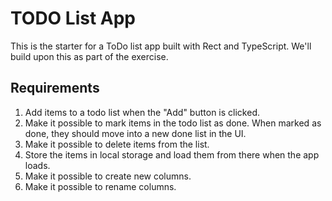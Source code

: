 # TODO List App

This is the starter for a ToDo list app built with Rect and TypeScript. We'll build upon this as part of the exercise.

## Requirements
1. Add items to a todo list when the "Add" button is clicked.
2. Make it possible to mark items in the todo list as done. When marked as done, they should move into a new done list in the UI.
3. Make it possible to delete items from the list.
4. Store the items in local storage and load them from there when the app loads.
5. Make it possible to create new columns.
6. Make it possible to rename columns.